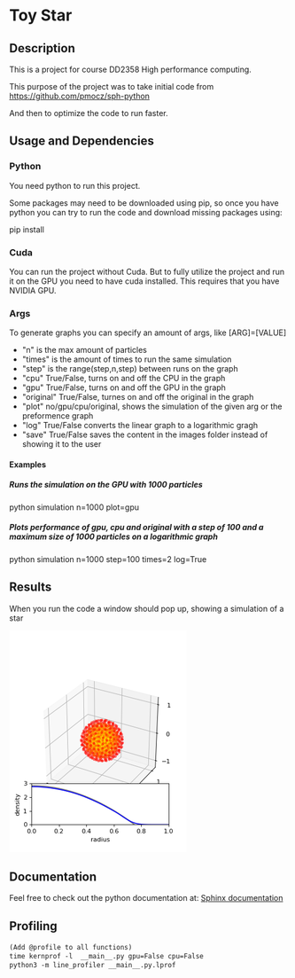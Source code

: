 # Toy Star
## Description
This is a project for course DD2358 High performance computing.

This purpose of the project was to take initial code from 
https://github.com/pmocz/sph-python

And then to optimize the code to run faster.

## Usage and Dependencies
### Python
You need python to run this project.

Some packages may need to be downloaded using pip, so once you have python you 
can try to run the code and download missing packages using:

pip install <packagename>


### Cuda
You can run the project without Cuda. But to fully utilize the project and run it on the GPU you need to have cuda installed. This requires that you have NVIDIA GPU.

### Args
To generate graphs you can specify an amount of args, like [ARG]=[VALUE]
* "n" is the max amount of particles
* "times" is the amount of times to run the same simulation
* "step" is the range(step,n,step) between runs on the graph
* "cpu" True/False, turns on and off the CPU in the graph
* "gpu" True/False, turns on and off the GPU in the graph
* "original" True/False, turnes on and off the original in the graph 
* "plot" no/gpu/cpu/original, shows the simulation of the given arg or the preformence graph
* "log" True/False converts the linear graph to a logarithmic gragh
* "save" True/False saves the content in the images folder instead of showing it to the user

#### Examples
##### Runs the simulation on the GPU with 1000 particles
python simulation n=1000 plot=gpu

##### Plots performance of gpu, cpu and original with a step of 100 and a maximum size of 1000 particles on a logarithmic graph
python simulation n=1000 step=100 times=2 log=True

## Results
When you run the code a window should pop up, showing a simulation of a star

![3D Visualization](https://github.com/vicmil-kth-studier/DD2358-Toy-Star/blob/main/simulation/3d.png)

## Documentation
Feel free to check out the python documentation at:
[Sphinx documentation](https://vicmil-kth-studier.github.io/DD2358-Toy-Star/simulation/docs/build/html/modules.html)

## Profiling

```
(Add @profile to all functions)
time kernprof -l  __main__.py gpu=False cpu=False
python3 -m line_profiler __main__.py.lprof 
```
